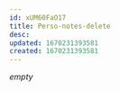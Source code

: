 ```yaml
---
id: xUM60FaO17
title: Perso-notes-delete
desc: 
updated: 1670231393581
created: 1670231393581
---
```


*empty*
